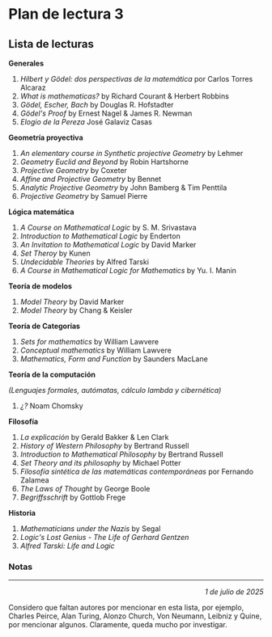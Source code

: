# Plan de lectura 3

## Lista de lecturas

**Generales**

1. _Hilbert y Gödel: dos perspectivas de la matemática_ por Carlos Torres Alcaraz
2. _What is mathematicas?_ by Richard Courant & Herbert Robbins 
3. _Gödel, Escher, Bach_ by Douglas R. Hofstadter
4. _Gödel's Proof_ by Ernest Nagel & James R. Newman
5. _Elogio de la Pereza_ José Galaviz Casas

**Geometría proyectiva**

1.  _An elementary course in Synthetic projective Geometry_ by Lehmer
2.  _Geometry Euclid and Beyond_ by Robin Hartshorne
3.  _Projective Geometry_ by Coxeter
4.  _Affine and Projective Geometry_ by Bennet
5.  _Analytic Projective Geometry_ by John Bamberg & Tim Penttila
6.  _Projective Geometry_ by Samuel Pierre

**Lógica matemática**

1. _A Course on Mathematical Logic_ by S. M. Srivastava
2. _Introduction to Mathematical Logic_ by Enderton
3. _An Invitation to Mathematical Logic_ by David Marker 
4. _Set Theroy_ by Kunen
5. _Undecidable Theories_ by Alfred Tarski
6. _A Course in Mathematical Logic for Mathematics_ by Yu. I. Manin

**Teoría de modelos**

1. _Model Theory_ by David Marker
2. _Model Theory_ by Chang & Keisler

**Teoría de Categorías**

1. _Sets for mathematics_ by William Lawvere
2. _Conceptual mathematics_ by William Lawvere
3. _Mathematics, Form and Function_ by Saunders MacLane

**Teoría de la computación**

_(Lenguajes formales, autómatas, cálculo lambda y cibernética)_ 

1. _¿?_ Noam Chomsky

**Filosofía**

1. _La explicación_ by Gerald Bakker & Len Clark
2. _History of Western Philosophy_ by Bertrand Russell
3. _Introduction to Mathematical Philosophy_ by Bertrand Russell
4. _Set Theory and its philosophy_ by Michael Potter 
5. _Filosofía sintética de las matemáticas contemporáneas_ por Fernando Zalamea
6. _The Laws of Thought_ by George Boole
7. _Begriffsschrift_ by  Gottlob Frege

**Historia**

1. _Mathematicians under the Nazis_ by Segal
2. _Logic's Lost Genius - The Life of Gerhard Gentzen_
3. _Alfred Tarski: Life and Logic_

### Notas 

---

<p align="right"><i>1 de julio de 2025</i></p>

Considero que faltan autores por mencionar en esta lista, por ejemplo, Charles Peirce, Alan Turing, Alonzo Church, Von Neumann, Leibniz y Quine, por mencionar algunos. Claramente, queda mucho por investigar.
